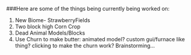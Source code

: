 ###Here are some of the things being currently being worked on:

1. New Biome- StrawberryFields
2. Two block high Corn Crop
3. Dead Animal Models/Blocks
4. Use Churn to make butter: animated model? custom gui/furnace like thing? clicking to make the churn work? Brainstorming...
